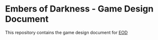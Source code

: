 # Embers of Darkness - Game Design Document

This repository contains the game design document for [EOD](https://github.com/MoikkaiGames/EOD)
